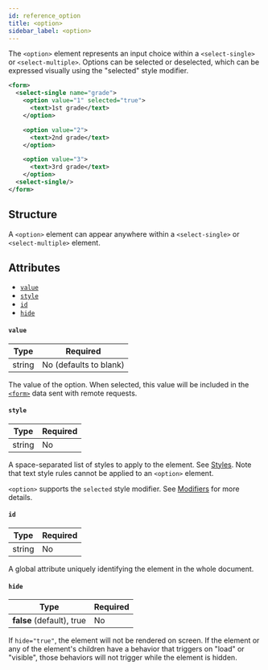 ```yaml
---
id: reference_option
title: <option>
sidebar_label: <option>
---
```


The `<option>` element represents an input choice within a `<select-single>` or `<select-multiple>`. Options can be selected or deselected, which can be expressed visually using the "selected" style modifier.

```xml
<form>
  <select-single name="grade">
    <option value="1" selected="true">
      <text>1st grade</text>
    </option>

    <option value="2">
      <text>2nd grade</text>
    </option>

    <option value="3">
      <text>3rd grade</text>
    </option>
  <select-single/>
</form>
```

## Structure

A `<option>` element can appear anywhere within a `<select-single>` or `<select-multiple>` element.

## Attributes

- [`value`](#value)
- [`style`](#style)
- [`id`](#id)
- [`hide`](#hide)

#### `value`

| Type   | Required               |
| ------ | ---------------------- |
| string | No (defaults to blank) |

The value of the option. When selected, this value will be included in the [`<form>`](reference_form) data sent with remote requests.

#### `style`

| Type   | Required |
| ------ | -------- |
| string | No       |

A space-separated list of styles to apply to the element. See [Styles](/docs/reference_style). Note that text style rules cannot be applied to an `<option>` element.

`<option>` supports the `selected` style modifier. See [Modifiers](modifiers) for more details.

#### `id`

| Type   | Required |
| ------ | -------- |
| string | No       |

A global attribute uniquely identifying the element in the whole document.

#### `hide`

| Type                      | Required |
| ------------------------- | -------- |
| **false** (default), true | No       |

If `hide="true"`, the element will not be rendered on screen. If the element or any of the element's children have a behavior that triggers on "load" or "visible", those behaviors will not trigger while the element is hidden.
